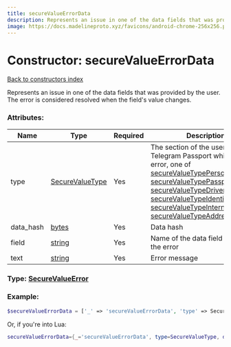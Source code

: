 ```yaml
---
title: secureValueErrorData
description: Represents an issue in one of the data fields that was provided by the user. The error is considered resolved when the field's value changes.
image: https://docs.madelineproto.xyz/favicons/android-chrome-256x256.png
---
```

# Constructor: secureValueErrorData  
[Back to constructors index](index.md)



Represents an issue in one of the data fields that was provided by the user. The error is considered resolved when the field's value changes.

### Attributes:

| Name     |    Type       | Required | Description |
|----------|---------------|----------|-------------|
|type|[SecureValueType](../types/SecureValueType.md) | Yes|The section of the user's Telegram Passport which has the error, one of [secureValueTypePersonalDetails](../constructors/secureValueTypePersonalDetails.md), [secureValueTypePassport](../constructors/secureValueTypePassport.md), [secureValueTypeDriverLicense](../constructors/secureValueTypeDriverLicense.md), [secureValueTypeIdentityCard](../constructors/secureValueTypeIdentityCard.md), [secureValueTypeInternalPassport](../constructors/secureValueTypeInternalPassport.md), [secureValueTypeAddress](../constructors/secureValueTypeAddress.md)|
|data\_hash|[bytes](../types/bytes.md) | Yes|Data hash|
|field|[string](../types/string.md) | Yes|Name of the data field which has the error|
|text|[string](../types/string.md) | Yes|Error message|



### Type: [SecureValueError](../types/SecureValueError.md)


### Example:

```php
$secureValueErrorData = ['_' => 'secureValueErrorData', 'type' => SecureValueType, 'data_hash' => 'bytes', 'field' => 'string', 'text' => 'string'];
```  


Or, if you're into Lua:

```lua
secureValueErrorData={_='secureValueErrorData', type=SecureValueType, data_hash='bytes', field='string', text='string'}

```


